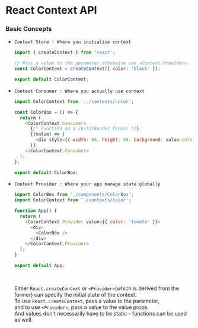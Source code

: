 # React Context API

### Basic Concepts  
- `Context Store : Where you initialize context`
  ```js
  import { createContext } from 'react';

  // Pass a value to the parameter otherwise use <Context.Provider>.
  const ColorContext = createContext({ color: 'black' });

  export default ColorContext;
  ```
- `Context Consumer : Where you actually use context`
  ```js
  import ColorContext from '../contexts/color';

  const ColorBox = () => {
    return (
      <ColorContext.Consumer>
        {/* Function as a child(Render Props) */}
        {(value) => (
          <div style={{ width: 64, height: 64, background: value.color }} />
        )}
      </ColorContext.Consumer>
    );
  };

  export default ColorBox;
  ```
- `Context Provider : Where your app manage state globally`
  ```js
  import ColorBox from './components/ColorBox';
  import ColorContext from './contexts/color';

  function App() {
    return (
      <ColorContext.Provider value={{ color: 'tomato' }}>
        <div>
          <ColorBox />
        </div>
      </ColorContext.Provider>
    );
  }

  export default App;
  ```
  <br>

  Either `React.createContext` or `<Provider>`(which is derived from the former) can specify the initial state of the context.  
  To use `React.createContext`, pass a value to the parameter,  
  and to use `<Provider>`, pass a value to the value props.  
  And values don't necessarily have to be static - functions can be used as well.